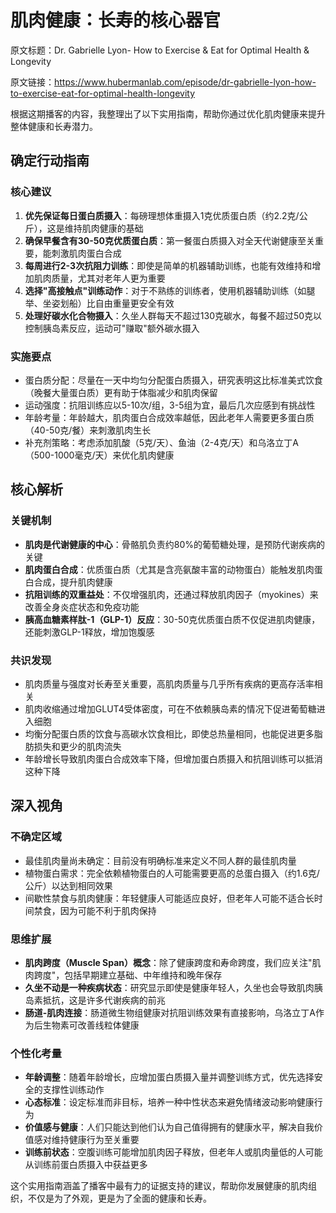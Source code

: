 # 肌肉健康：长寿的核心器官

原文标题：Dr. Gabrielle Lyon- How to Exercise & Eat for Optimal Health & Longevity

原文链接：https://www.hubermanlab.com/episode/dr-gabrielle-lyon-how-to-exercise-eat-for-optimal-health-longevity

根据这期播客的内容，我整理出了以下实用指南，帮助你通过优化肌肉健康来提升整体健康和长寿潜力。

## 确定行动指南

### 核心建议
1. **优先保证每日蛋白质摄入**：每磅理想体重摄入1克优质蛋白质（约2.2克/公斤），这是维持肌肉健康的基础
2. **确保早餐含有30-50克优质蛋白质**：第一餐蛋白质摄入对全天代谢健康至关重要，能刺激肌肉蛋白合成
3. **每周进行2-3次抗阻力训练**：即使是简单的机器辅助训练，也能有效维持和增加肌肉质量，尤其对老年人更为重要
4. **选择"高接触点"训练动作**：对于不熟练的训练者，使用机器辅助训练（如腿举、坐姿划船）比自由重量更安全有效
5. **处理好碳水化合物摄入**：久坐人群每天不超过130克碳水，每餐不超过50克以控制胰岛素反应，运动可"赚取"额外碳水摄入

### 实施要点
* 蛋白质分配：尽量在一天中均匀分配蛋白质摄入，研究表明这比标准美式饮食（晚餐大量蛋白质）更有助于体脂减少和肌肉保留
* 运动强度：抗阻训练应以5-10次/组，3-5组为宜，最后几次应感到有挑战性
* 年龄考量：年龄越大，肌肉蛋白合成效率越低，因此老年人需要更多蛋白质（40-50克/餐）来刺激肌肉生长
* 补充剂策略：考虑添加肌酸（5克/天）、鱼油（2-4克/天）和乌洛立丁A（500-1000毫克/天）来优化肌肉健康

## 核心解析

### 关键机制
* **肌肉是代谢健康的中心**：骨骼肌负责约80%的葡萄糖处理，是预防代谢疾病的关键
* **肌肉蛋白合成**：优质蛋白质（尤其是含亮氨酸丰富的动物蛋白）能触发肌肉蛋白合成，提升肌肉健康
* **抗阻训练的双重益处**：不仅增强肌肉，还通过释放肌肉因子（myokines）来改善全身炎症状态和免疫功能
* **胰高血糖素样肽-1（GLP-1）反应**：30-50克优质蛋白质不仅促进肌肉健康，还能刺激GLP-1释放，增加饱腹感

### 共识发现
* 肌肉质量与强度对长寿至关重要，高肌肉质量与几乎所有疾病的更高存活率相关
* 肌肉收缩通过增加GLUT4受体密度，可在不依赖胰岛素的情况下促进葡萄糖进入细胞
* 均衡分配蛋白质的饮食与高碳水饮食相比，即使总热量相同，也能促进更多脂肪损失和更少的肌肉流失
* 年龄增长导致肌肉蛋白合成效率下降，但增加蛋白质摄入和抗阻训练可以抵消这种下降

## 深入视角

### 不确定区域
* 最佳肌肉量尚未确定：目前没有明确标准来定义不同人群的最佳肌肉量
* 植物蛋白需求：完全依赖植物蛋白的人可能需要更高的总蛋白摄入（约1.6克/公斤）以达到相同效果
* 间歇性禁食与肌肉健康：年轻健康人可能适应良好，但老年人可能不适合长时间禁食，因为可能不利于肌肉保持

### 思维扩展
* **肌肉跨度（Muscle Span）概念**：除了健康跨度和寿命跨度，我们应关注"肌肉跨度"，包括早期建立基础、中年维持和晚年保存
* **久坐不动是一种疾病状态**：研究显示即使是健康年轻人，久坐也会导致肌肉胰岛素抵抗，这是许多代谢疾病的前兆
* **肠道-肌肉连接**：肠道微生物组健康对抗阻训练效果有直接影响，乌洛立丁A作为后生物素可改善线粒体健康

### 个性化考量
* **年龄调整**：随着年龄增长，应增加蛋白质摄入量并调整训练方式，优先选择安全的支撑性训练动作
* **心态标准**：设定标准而非目标，培养一种中性状态来避免情绪波动影响健康行为
* **价值感与健康**：人们只能达到他们认为自己值得拥有的健康水平，解决自我价值感对维持健康行为至关重要
* **训练前状态**：空腹训练可能增加肌肉因子释放，但老年人或肌肉量低的人可能从训练前蛋白质摄入中获益更多

这个实用指南涵盖了播客中最有力的证据支持的建议，帮助你发展健康的肌肉组织，不仅是为了外观，更是为了全面的健康和长寿。
